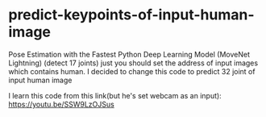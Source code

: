 # predict-keypoints-of-input-human-image
Pose Estimation with the Fastest Python Deep Learning Model (MoveNet Lightning) (detect 17 joints)
just you should set the address of input images which contains human.
I decided to change this code to predict 32 joint of input human image

I learn this code from this link(but he's set webcam as an input):
https://youtu.be/SSW9LzOJSus
